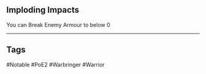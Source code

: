 ## Imploding Impacts
You can Break Enemy Armour to below 0

---
## Tags
#Notable
#PoE2
#Warbringer
#Warrior
